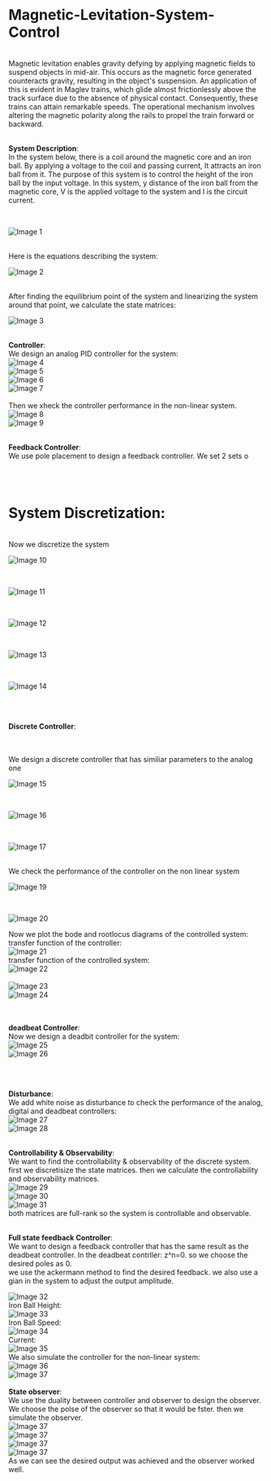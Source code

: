 # Magnetic-Levitation-System-Control
<br>
Magnetic levitation enables gravity defying by applying magnetic fields to suspend objects in mid-air. This occurs as the magnetic force generated counteracts gravity, resulting in the object's suspension. An application of this is evident in Maglev trains, which glide almost frictionlessly above the track surface due to the absence of physical contact. Consequently, these trains can attain remarkable speeds. The operational mechanism involves altering the magnetic polarity along the rails to propel the train forward or backward.
<br>
<br>

__System Description__:
<br>
In the system below, there is a coil around the magnetic core and an iron ball. By applying a voltage to the coil and passing current, It attracts an iron ball from it. The purpose of this system is to control the height of the iron ball by the input voltage. In this system, y distance of the iron ball from the magnetic core, V  is the applied voltage to the system and I is the circuit current.

<br>

![Image 1](images/system.jpg)


<br>
Here is the equations describing the system:
<br>

![Image 2](images/equations.jpg)

<br>
After finding the equilibrium point of the system and linearizing the system around that point, we calculate the state matrices:
<br>

![Image 3](images/state_space.jpg)
<br>
<br>

__Controller__:
<br>
We design an analog PID controller for the system:
<br>
![Image 4](images/analog_controller_function.jpg)
<br>
![Image 5](images/analog_controller_system.jpg)
<br>
![Image 6](images/analog_controller_diagram.jpg)
<br>
![Image 7](images/analog_controller_params.jpg)
<br>
<br>
Then we xheck the controller performance in the non-linear system.
<br>
![Image 8](images/analog_controller_nonlinear.jpg)
<br>
![Image 9](images/analog_controller_nonlinear_diagram.jpg)
<br>
<br>

__Feedback Controller__:
<br>
We use pole placement to design a feedback controller. We set 2 sets o

<br>
<br>

# System Discretization:

<br>
Now we discretize the system
<br>

![Image 10](images/discrete.jpg)

<br>

![Image 11](images/discrete_transfer_func.jpg)


<br>

![Image 12](images/discerete_controller_rlocus.jpg)


<br> 

![Image 13](images/discrete_bode.jpg)


<br>

![Image 14](images/discrete_band_width.jpg)

<br>

<br>

__Discrete Controller__:

<br>
<br>
We design a discrete controller that has similiar parameters to the analog one
<br>

![Image 15](images/discrete_controller.jpg)

<br>

![Image 16](images/discrete_controller_diagram.jpg)



<br> 

![Image 17](images/discrete_controller_params.jpg)




<br>
We check the performance of the controller on the non linear system
<br>

![Image 19](images/discrete_controller_nonlinear.jpg)

<br>

![Image 20](images/discrete_controller_nonlinear_diagram.jpg)
<br>

Now we plot the bode and rootlocus diagrams of the controlled system:
<br>
transfer function of the controller:
<br>
![Image 21](images/discerete_controller_transfer_function.jpg)
<br>
transfer function of the controlled system:
<br>
![Image 22](images/discerete_controller_all_system_transfer_function.jpg)
<br>
<br>
![Image 23](images/discerete_controller_rlocus.jpg)
<br>
![Image 24](images/discerete_controller_bode.jpg)
<br>
<br>
<br>

__deadbeat Controller__:
<br>
Now we design a deadbit controller for the system:
<br>
![Image 25](images/deadbeat_controller_func.jpg)
<br> 
![Image 26](images/deadbeat_controller_diagram.jpg)
<br> 

<br>
<br>

__Disturbance__:
<br>
We add white noise as disturbance to check the performance of the analog, digital and deadbeat controllers:
<br>
![Image 27](images/disturbance.jpg)
<br> 
![Image 28](images/disturbance_diagram.jpg)
<br> 
<br>


__Controllability & Observability__:
<br>
We want to find the controllability & observability of the discrete system. first we discretisize the state matrices. then we calculate the controllability and observability matrices.
<br>
![Image 29](images/state_matrices_discerete.jpg)
<br>
![Image 30](images/observe_matrix.jpg)
<br>
![Image 31](images/control_matrix.jpg)
<br>
both matrices are full-rank so the system is controllable and observable.
<br>
<br>


__Full state feedback Controller__:
<br>
We want to design a feedback controller that has the same result as the deadbeat controller. In the deadbeat contrller: z^n=0. so we choose the desired poles as 0.
<br>
we use the ackermann method to find the desired feedback. we also use a gian in the system to adjust the output amplitude.
<br>

![Image 32](images/feedback_controller.jpg)
<br>
Iron Ball Height:
<br>
![Image 33](images/feedback_controller_ball_height.jpg)
<br>
Iron Ball Speed:
<br>
![Image 34](images/feedback_controller_ball_speed.jpg)
<br>
Current:
<br>
![Image 35](images/feedback_controller_current.jpg)
<br>
We also simulate the controller for the non-linear system:
<br>
![Image 36](images/feedback_controller_nonlinear.jpg)
<br>
![Image 37](images/feedback_controller_nonlinear_diagram.jpg)
<br>
<br>
__State observer__:
<br>
We use the duality between controller and observer to design the observer. We choose the polse of the observer so that it would be fster. then we simulate the observer.
<br>
![Image 37](images/feedback_controller_nonlinear_diagram.jpg)
<br>
![Image 37](images/feedback_controller_nonlinear_diagram.jpg)
<br>
![Image 37](images/feedback_controller_nonlinear_diagram.jpg)
<br>
![Image 37](images/feedback_controller_nonlinear_diagram.jpg)
<br>
As we can see the desired output was achieved and the observer worked well.




